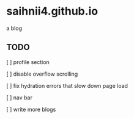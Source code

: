# saihnii4.github.io

a blog

## TODO

[ ] profile section

[ ] disable overflow scrolling

[ ] fix hydration errors that slow down page load

[ ] nav bar

[ ] write more blogs